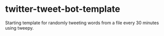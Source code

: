 # twitter-tweet-bot-template
Starting template for randomly tweeting words from a file every 30 minutes using tweepy.
